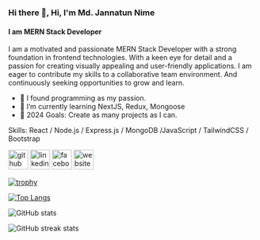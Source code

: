 ### Hi there 👋, Hi, I'm Md. Jannatun Nime
#### I am MERN Stack Developer
I am a motivated and passionate MERN Stack Developer with a strong foundation in frontend technologies. With a keen eye for
detail and a passion for creating visually appealing and user-friendly applications. I am eager to contribute my skills to a
collaborative team environment. And continuously seeking opportunities to grow and learn.

- 🔭 I found programming as my passion.
- 🌱 I’m currently learning  NextJS, Redux, Mongoose 
- 🥅 2024 Goals: Create as many projects as I can.  

Skills: React / Node.js / Express.js / MongoDB /JavaScript / TailwindCSS / Bootstrap

[<img src='https://cdn.jsdelivr.net/npm/simple-icons@3.0.1/icons/github.svg' alt='github' height='40'>](https://github.com/JannatunNimeNishat)  [<img src='https://cdn.jsdelivr.net/npm/simple-icons@3.0.1/icons/linkedin.svg' alt='linkedin' height='40'>](https://www.linkedin.com/in/jannatun-nime-aa8785145//)  [<img src='https://cdn.jsdelivr.net/npm/simple-icons@3.0.1/icons/facebook.svg' alt='facebook' height='40'>](https://www.facebook.com/jannatunbd)  [<img src='https://cdn.jsdelivr.net/npm/simple-icons@3.0.1/icons/icloud.svg' alt='website' height='40'>](https://my-portfolio-685d1.web.app/)  

[![trophy](https://github-profile-trophy.vercel.app/?username=JannatunNimeNishat)](https://github.com/ryo-ma/github-profile-trophy)

[![Top Langs](https://github-readme-stats.vercel.app/api/top-langs/?username=JannatunNimeNishat)](https://github.com/anuraghazra/github-readme-stats)

![GitHub stats](https://github-readme-stats.vercel.app/api?username=JannatunNimeNishat&show_icons=true)  

![GitHub streak stats](https://streak-stats.demolab.com/?user=JannatunNimeNishat)  

